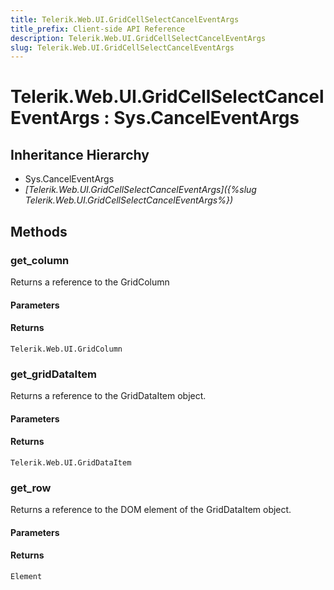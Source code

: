 ```yaml
---
title: Telerik.Web.UI.GridCellSelectCancelEventArgs
title_prefix: Client-side API Reference
description: Telerik.Web.UI.GridCellSelectCancelEventArgs
slug: Telerik.Web.UI.GridCellSelectCancelEventArgs
---
```


# Telerik.Web.UI.GridCellSelectCancelEventArgs : Sys.CancelEventArgs

## Inheritance Hierarchy

* Sys.CancelEventArgs
* *[Telerik.Web.UI.GridCellSelectCancelEventArgs]({%slug Telerik.Web.UI.GridCellSelectCancelEventArgs%})*


## Methods

###  get_column

Returns a reference to the GridColumn

#### Parameters

#### Returns

`Telerik.Web.UI.GridColumn` 

### get_gridDataItem

Returns a reference to the GridDataItem object.

#### Parameters

#### Returns

`Telerik.Web.UI.GridDataItem` 

### get_row

Returns a reference to the DOM element of the GridDataItem object.

#### Parameters

#### Returns

`Element` 



